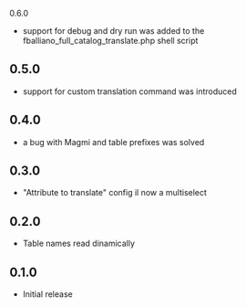 0.6.0
* support for debug and dry run was added to the fballiano_full_catalog_translate.php shell script

0.5.0
-----
* support for custom translation command was introduced

0.4.0
-----
* a bug with Magmi and table prefixes was solved

0.3.0
-----
* "Attribute to translate" config il now a multiselect

0.2.0
-----
* Table names read dinamically

0.1.0
-----
* Initial release
